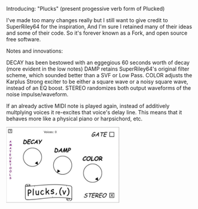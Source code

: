Introducing: "Plucks" (present progessive verb form of Plucked)

I've made too many changes really but I still want to give credit to SuperRiley64 for the inspiration,
And I'm sure I retained many of their ideas and some of their code. So it's forever known as a Fork, and
open source free software.

Notes and innovations:

DECAY has been bestowed with an eggegious 60 seconds worth of decay (more evident in the low notes)
DAMP retains SuperRiley64's original filter scheme, which sounded better than a SVF or Low Pass.
COLOR adjusts the Karplus Strong exciter to be either a square wave or a noisy square wave, instead of an EQ boost.
STEREO randomizes both output waveforms of the noise impulse/waveform.

If an already active MIDI note is played again, instead of additively multplying voices it re-excites that voice's delay line.
This means that it behaves more like a physical piano or harpsichord, etc.

<img width="302" alt="image" src="https://raw.githubusercontent.com/amateurtools/Plucks/refs/heads/main/PLUCKS_GUI.jpg" />
